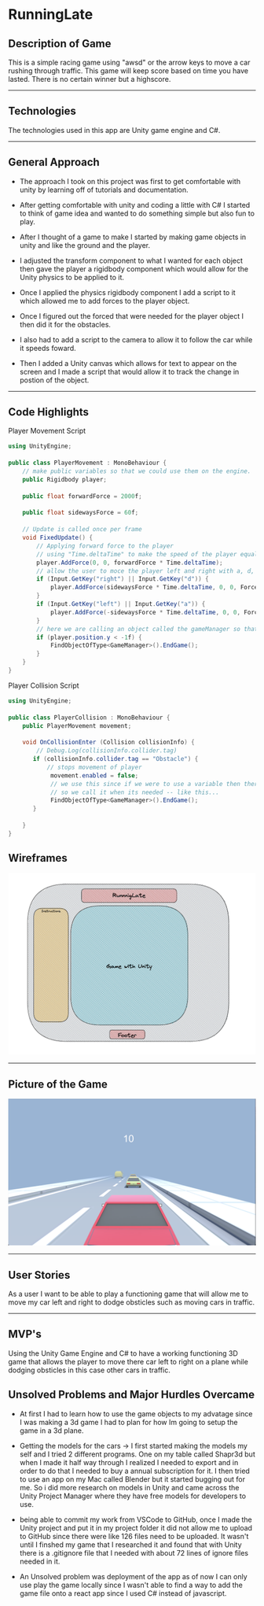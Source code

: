 # RunningLate

## Description of Game
This is a simple racing game using "awsd" or the arrow keys to move a car rushing through traffic. This game will keep score based on time you have lasted. There is no certain winner but a highscore.

---
## Technologies

The technologies used in this app are Unity game engine and C#.

    
---
## General Approach
* The approach I took on this project was first to get comfortable with unity by learning off of tutorials and documentation.

* After getting comfortable with unity and coding a little with C# I started to think of game idea and wanted to do something simple but also fun to play.

* After I thought of a game to make I started by making game objects in unity and like the ground and the player. 

* I adjusted the transform component to what I wanted for each object then gave the player a rigidbody component which would allow for the Unity physics to be applied to it. 

* Once I applied the physics rigidbody component I add a script to it which allowed me to add forces to the player object.

* Once I figured out the forced that were needed for the player object I then did it for the obstacles. 

* I also had to add a script to the camera to allow it to follow the car while it speeds foward.

* Then I added a Unity canvas which allows for text to appear on the screen and I made a script that would allow it to track the change in postion of the object. 

---
## Code Highlights
Player Movement Script
``` c# 
using UnityEngine;

public class PlayerMovement : MonoBehaviour {
    // make public variables so that we could use them on the engine.
    public Rigidbody player;

    public float forwardForce = 2000f;

    public float sidewaysForce = 60f;

    // Update is called once per frame
    void FixedUpdate() {
        // Applying forward force to the player
        // using "Time.deltaTime" to make the speed of the player equal for player that have a lower frame-rate
        player.AddForce(0, 0, forwardForce * Time.deltaTime); 
        // allow the user to moce the player left and right with a, d, left arrow, and right arrow
        if (Input.GetKey("right") || Input.GetKey("d")) {
            player.AddForce(sidewaysForce * Time.deltaTime, 0, 0, ForceMode.VelocityChange);
        }
        if (Input.GetKey("left") || Input.GetKey("a")) {
            player.AddForce(-sidewaysForce * Time.deltaTime, 0, 0, ForceMode.VelocityChange);
        }
        // here we are calling an object called the gameManager so that we could end the game and restart.
        if (player.position.y < -1f) {
            FindObjectOfType<GameManager>().EndGame();
        }
    }
}

```
Player Collision Script
``` C# 
using UnityEngine;

public class PlayerCollision : MonoBehaviour {
    public PlayerMovement movement;

    void OnCollisionEnter (Collision collisionInfo) {
        // Debug.Log(collisionInfo.collider.tag)
       if (collisionInfo.collider.tag == "Obstacle") {
           // stops movement of player
            movement.enabled = false; 
            // we use this since if we were to use a variable then there would be an instance of a player in unity for the game manager script to reference.
            // so we call it when its needed -- like this... 
            FindObjectOfType<GameManager>().EndGame();
       }

    }
}
```

## Wireframes
![RunningLate](./Wireframe.png)

---
## Picture of the Game
![RunningLate](./Game.png)

---
## User Stories
As a user I want to be able to play a functioning game that will allow me to move my car left and right to dodge obsticles such as moving cars in traffic.

---

## MVP's
Using the Unity Game Engine and C# to have a working functioning 3D game that allows the player to move there car left to right on a plane while dodging obsticles in this case other cars in traffic. 


## Unsolved Problems and Major Hurdles Overcame

* At first I had to learn how to use the game objects to my advatage since I was making a 3d game I had to plan for how Im going to setup the game in a 3d plane. 

* Getting the models for the cars -> I first started making the models my self and I tried 2 different programs. One on my table called Shapr3d but when I made it half way through I realized I needed to export and in order to do that I needed to buy a annual subscription for it. I then tried to use an app on my Mac called Blender but it started bugging out for me. So i did more research on models in Unity and came across the Unity Project Manager where they have free models for developers to use. 

* being able to commit my work from VSCode to GitHub, once I made the Unity project and put it in my project folder it did not allow me to upload to GitHub since there were like 126 files need to be uploaded. It wasn't until I finshed my game that I researched it and found that with Unity there is a .gitignore file that I needed with about 72 lines of ignore files needed in it.

* An Unsolved problem was deployment of the app as of now I can only use play the game locally since I wasn't able to find a way to add the game file onto a react app since I used C# instead of javascript. 
